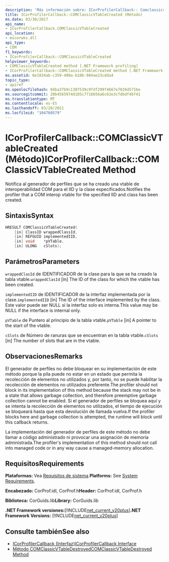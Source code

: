 ```yaml
---
description: 'Más información sobre: ICorProfilerCallback:: Comclassicvtablecreated ((método)'
title: ICorProfilerCallback::COMClassicVTableCreated (Método)
ms.date: 03/30/2017
api_name:
- ICorProfilerCallback.COMClassicVTableCreated
api_location:
- mscorwks.dll
api_type:
- COM
f1_keywords:
- ICorProfilerCallback::COMClassicVTableCreated
helpviewer_keywords:
- COMClassicVTableCreated method [.NET Framework profiling]
- ICorProfilerCallback::COMClassicVTableCreated method [.NET Framework profiling]
ms.assetid: 6e1834ab-c359-498a-b10b-984ae23cdda4
topic_type:
- apiref
ms.openlocfilehash: 04ba37b9c1307539c9fdf299f4667e7026d571be
ms.sourcegitcommit: 20b4565974d185c7716656a6c63e3cfdbdf4bf41
ms.translationtype: MT
ms.contentlocale: es-ES
ms.lasthandoff: 03/20/2021
ms.locfileid: "104760579"
---
```

# <a name="icorprofilercallbackcomclassicvtablecreated-method"></a><span data-ttu-id="014d4-103">ICorProfilerCallback::COMClassicVTableCreated (Método)</span><span class="sxs-lookup"><span data-stu-id="014d4-103">ICorProfilerCallback::COMClassicVTableCreated Method</span></span>

<span data-ttu-id="014d4-104">Notifica al generador de perfiles que se ha creado una vtable de interoperabilidad COM para el IID y la clase especificados.</span><span class="sxs-lookup"><span data-stu-id="014d4-104">Notifies the profiler that a COM interop vtable for the specified IID and class has been created.</span></span>  
  
## <a name="syntax"></a><span data-ttu-id="014d4-105">Sintaxis</span><span class="sxs-lookup"><span data-stu-id="014d4-105">Syntax</span></span>  
  
```cpp  
HRESULT COMClassicVTableCreated(  
    [in] ClassID wrappedClassId,  
    [in] REFGUID implementedIID,  
    [in] void    *pVTable,  
    [in] ULONG   cSlots);  
```  
  
## <a name="parameters"></a><span data-ttu-id="014d4-106">Parámetros</span><span class="sxs-lookup"><span data-stu-id="014d4-106">Parameters</span></span>

<span data-ttu-id="014d4-107">`wrappedClasId` de IDENTIFICADOR de la clase para la que se ha creado la tabla vtable.</span><span class="sxs-lookup"><span data-stu-id="014d4-107">`wrappedClasId` [in] The ID of the class for which the vtable has been created.</span></span>

<span data-ttu-id="014d4-108">`implementedIID` de IDENTIFICADOR de la interfaz implementada por la clase.</span><span class="sxs-lookup"><span data-stu-id="014d4-108">`implementedIID` [in] The ID of the interface implemented by the class.</span></span> <span data-ttu-id="014d4-109">Este valor puede ser NULL si la interfaz solo es interna.</span><span class="sxs-lookup"><span data-stu-id="014d4-109">This value may be NULL if the interface is internal only.</span></span>

<span data-ttu-id="014d4-110">`pVTable` de Puntero al principio de la tabla vtable.</span><span class="sxs-lookup"><span data-stu-id="014d4-110">`pVTable` [in] A pointer to the start of the vtable.</span></span>

<span data-ttu-id="014d4-111">`cSlots` de Número de ranuras que se encuentran en la tabla vtable.</span><span class="sxs-lookup"><span data-stu-id="014d4-111">`cSlots` [in] The number of slots that are in the vtable.</span></span>

## <a name="remarks"></a><span data-ttu-id="014d4-112">Observaciones</span><span class="sxs-lookup"><span data-stu-id="014d4-112">Remarks</span></span>  

 <span data-ttu-id="014d4-113">El generador de perfiles no debe bloquear en su implementación de este método porque la pila puede no estar en un estado que permita la recolección de elementos no utilizados y, por tanto, no se puede habilitar la recolección de elementos no utilizados preferente.</span><span class="sxs-lookup"><span data-stu-id="014d4-113">The profiler should not block in its implementation of this method because the stack may not be in a state that allows garbage collection, and therefore preemptive garbage collection cannot be enabled.</span></span> <span data-ttu-id="014d4-114">Si el generador de perfiles se bloquea aquí y se intenta la recolección de elementos no utilizados, el tiempo de ejecución se bloqueará hasta que esta devolución de llamada vuelva.</span><span class="sxs-lookup"><span data-stu-id="014d4-114">If the profiler blocks here and garbage collection is attempted, the runtime will block until this callback returns.</span></span>  
  
 <span data-ttu-id="014d4-115">La implementación del generador de perfiles de este método no debe llamar a código administrado ni provocar una asignación de memoria administrada.</span><span class="sxs-lookup"><span data-stu-id="014d4-115">The profiler's implementation of this method should not call into managed code or in any way cause a managed-memory allocation.</span></span>  
  
## <a name="requirements"></a><span data-ttu-id="014d4-116">Requisitos</span><span class="sxs-lookup"><span data-stu-id="014d4-116">Requirements</span></span>  

 <span data-ttu-id="014d4-117">**Plataformas:** Vea [Requisitos de sistema](../../get-started/system-requirements.md).</span><span class="sxs-lookup"><span data-stu-id="014d4-117">**Platforms:** See [System Requirements](../../get-started/system-requirements.md).</span></span>  
  
 <span data-ttu-id="014d4-118">**Encabezado:** CorProf.idl, CorProf.h</span><span class="sxs-lookup"><span data-stu-id="014d4-118">**Header:** CorProf.idl, CorProf.h</span></span>  
  
 <span data-ttu-id="014d4-119">**Biblioteca:** CorGuids.lib</span><span class="sxs-lookup"><span data-stu-id="014d4-119">**Library:** CorGuids.lib</span></span>  
  
 <span data-ttu-id="014d4-120">**.NET Framework versiones:**[!INCLUDE[net_current_v20plus](../../../../includes/net-current-v20plus-md.md)]</span><span class="sxs-lookup"><span data-stu-id="014d4-120">**.NET Framework Versions:** [!INCLUDE[net_current_v20plus](../../../../includes/net-current-v20plus-md.md)]</span></span>  
  
## <a name="see-also"></a><span data-ttu-id="014d4-121">Consulte también</span><span class="sxs-lookup"><span data-stu-id="014d4-121">See also</span></span>

- [<span data-ttu-id="014d4-122">ICorProfilerCallback (Interfaz)</span><span class="sxs-lookup"><span data-stu-id="014d4-122">ICorProfilerCallback Interface</span></span>](icorprofilercallback-interface.md)
- [<span data-ttu-id="014d4-123">Método COMClassicVTableDestroyed</span><span class="sxs-lookup"><span data-stu-id="014d4-123">COMClassicVTableDestroyed Method</span></span>](icorprofilercallback-comclassicvtabledestroyed-method.md)
